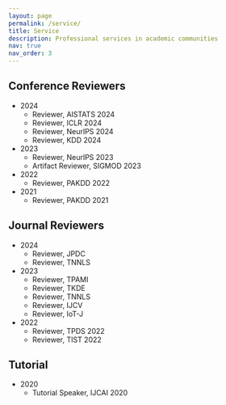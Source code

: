 ```yaml
---
layout: page
permalink: /service/
title: Service
description: Professional services in academic communities
nav: true
nav_order: 3
---
```


## Conference Reviewers

- 2024
  - Reviewer, AISTATS 2024
  - Reviewer, ICLR 2024
  - Reviewer, NeurIPS 2024
  - Reviewer, KDD 2024
- 2023
  - Reviewer, NeurIPS 2023
  - Artifact Reviewer, SIGMOD 2023
- 2022
  - Reviewer, PAKDD 2022
- 2021
  - Reviewer, PAKDD 2021

## Journal Reviewers

- 2024
  - Reviewer, JPDC
  - Reviewer, TNNLS
- 2023
  - Reviewer, TPAMI
  - Reviewer, TKDE
  - Reviewer, TNNLS
  - Reviewer, IJCV
  - Reviewer, IoT-J
- 2022
  - Reviewer, TPDS 2022
  - Reviewer, TIST 2022

## Tutorial

- 2020
  - Tutorial Speaker, IJCAI 2020